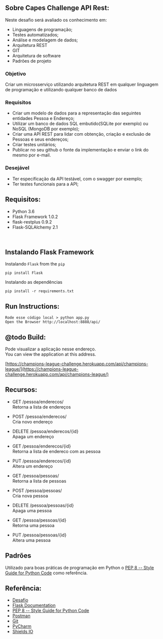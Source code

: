 


<p align="center">
  <a href="https://github.com/joaopaulolndev/">
    <img alt="" src="https://scba.capes.gov.br/scba/img/logo-capes-full-hor.png">
  </a>
</p>

## Sobre Capes Challenge API Rest:

Neste desafio será avaliado os conhecimento em:
- Linguagens de programação;
- Testes automatizados;
- Análise e modelagem de dados;
- Arquitetura REST
- GIT
- Arquitetura de software
- Padrões de projeto

### Objetivo

Criar um microsserviço utilizando arquitetura REST em qualquer linguagem de programação e utilizando qualquer banco de dados

### Requisitos

- Criar um modelo de dados para a representação das seguintes entidades Pessoa e Endereço;
- Utilizar um banco de dados SQL embutido(SQLite por exemplo) ou NoSQL (MongoDB por exemplo); 
- Criar uma API REST para lidar com obtenção, criação e exclusão de Pessoas e seus endereços;
- Criar testes unitários;
- Publicar no seu github o fonte da implementação e enviar o link do mesmo por e-mail.

### Desejável

- Ter especificação da API testável, com o swagger por exemplo;
- Ter testes funcionais para a API;

## Requisitos:
   * Python 3.6
   * Flask Framework 1.0.2
   * flask-restplus 0.9.2
   * Flask-SQLAlchemy 2.1

   
<p align="center">
  <img alt="" src="https://img.shields.io/badge/python-3.5%20%7C%203.6%20%7C%203.7-blue.svg">
  <img src="https://img.shields.io/badge/size-76%20kB-green.svg" alt="">
  <img src="https://img.shields.io/badge/license-MIT-000.svg" alt="">
  <img src="https://img.shields.io/badge/Flask%20Framework-1.0.2-red.svg" alt="">
  <img src="https://img.shields.io/badge/platform-linux--64%20%7C%20win--32%20%7C%20osx--64%20%7C%20win--64-lightgrey.svg" alt="">
</p>
   
## Instalando Flask Framework

Instalando `Flask` from the `pip`

```
pip install Flask
```

Instalando as dependências

```
pip install -r requirements.txt
```
    
## Run Instructions:
    Rode esse código local > python app.py 
    Open the Browser http://localhost:8888/api/
       

## @todo Build:

   Pode visualizar a aplicação nesse endereço. <br/>
   You can view the application at this address.

   [https://champions-league-challenge.herokuapp.com/api/champions-league/](https://champions-league-challenge.herokuapp.com/api/champions-league/)

## Recursos:


* GET /pessoa/enderecos/ 
<br/>Retorna a lista de endereços
* POST /pessoa/enderecos/ 
<br/>Cria novo endereço
* DELETE /pessoa/enderecos/{id} 
<br/>Apaga um endereço
* GET /pessoa/enderecos/{id} 
<br/>Retorna a lista de endereco com as pessoa
* PUT /pessoa/enderecos/{id} 
<br/>Altera um endereço

* GET /pessoa/pessoas/ 
<br/>Retorna a lista de pessoas
* POST /pessoa/pessoas/ 
<br/>Cria nova pessoa
* DELETE /pessoa/pessoas/{id} 
<br/>Apaga uma pessoa
* GET /pessoa/pessoas/{id} 
<br/>Retorna uma pessoa
* PUT /pessoa/pessoas/{id} 
<br/>Altera uma pessoa
   
## Padrões 
Utilizado para boas práticas de programação em Python o 
[PEP 8 -- Style Guide for Python Code](https://www.python.org/dev/peps/pep-0008/) como referência.  
    
## Referência:
   - [Desafio](https://github.com/harryssongilgamesh/selecao-2019)
   - [Flask Documentation](http://flask.pocoo.org/docs/1.0/)
   - [PEP 8 -- Style Guide for Python Code](https://www.python.org/dev/peps/pep-0008/)
   - [Postman](https://www.getpostman.com/)
   - [Git](https://git-scm.com/)
   - [PyCharm](https://www.jetbrains.com/pycharm/)
   - [Shields IO](https://shields.io/#/)

